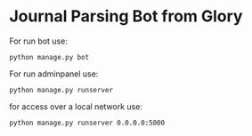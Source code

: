 # Journal Parsing Bot from Glory 

For run bot use:

```
python manage.py bot
```

For run adminpanel use:

```
python manage.py runserver
```

for access over a local network use:

```
python manage.py runserver 0.0.0.0:5000
```
